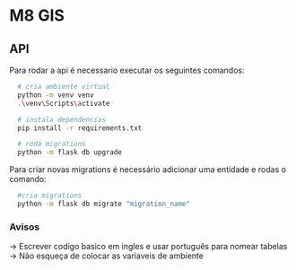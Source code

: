 # M8 GIS

## API

Para rodar a api é necessario executar os seguintes comandos:

```bash
  # cria ambiente virtual
  python -m venv venv
  .\venv\Scripts\activate

  # instala dependencias
  pip install -r requirements.txt

  # roda migrations
  python -m flask db upgrade

```

Para criar novas migrations é necessário adicionar uma entidade e rodas o comando:

```bash
  #cria migrations
  python -m flask db migrate "migration_name"
```

### Avisos

-> Escrever codigo basico em ingles e usar português para nomear tabelas
-> Não esqueça de colocar as variaveis de ambiente
